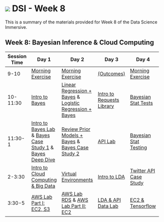 # ![](https://ga-dash.s3.amazonaws.com/production/assets/logo-9f88ae6c9c3871690e33280fcf557f33.png) DSI - Week 8

This is a summary of the materials provided for Week 8 of the Data Science Immersive.

## Week 8: Bayesian Inference & Cloud Computing

Session Time | Day 1 | Day 2 | Day 3 | Day 4 | Day 5
 --- | --- | --- | --- | ---  | ---
9-10 | [Morning Exercise][8-1A]         | [Morning Exercise][8-2A]            | [(Outcomes)][8-3A]                 | [Morning Exercise][8-4A]       | [(Reflection)][8-5A]
10-11:30 | [Intro to Bayes][8-1B]      | [Linear Regression + Bayes][8-2B] & [Logistic Regression + Bayes][8-2C]  | [Intro to Requests Library][8-3B]  | [Bayesian Stat Tests][8-4B]    | [Communicating Bayesian Results][8-5B]
11:30-1 | [Intro to Bayes Lab][8-1C] & [Bayes Case Study 1][8-1E] & [Bayes Deep Dive][8-1D]    | [Review Prior Models + Bayes][8-2D] & [Bayes Case Study 2][8-2E]   | [API Lab][8-3C]                    | [Bayesian Stat Testing][8-4C]  | [Capstone Pt 2: Workshop][8-5C]
2-3:30 | [Intro to Cloud Computing & Big Data][8-1AA]        | [Virtual Environments][8-2AA] | [Intro to LDA][8-3D]               | [Twitter API Case Study][8-4AA]     | [Capstone Pt 2: Workshop][8-5D]
3:30-5 | [AWS Lab Part I: EC2, S3][8-1BB]     |  [AWS Lab RDS][8-2CC] & [AWS Lab Part II: EC2][8-2BB]     | [LDA & API Data Lab][8-3E]         | [EC2 & Tensorflow][8-4BB]        | [Capstone Pt 2: Workshop][8-5E]

[8-1AA]: 1.5-lesson-cloud-computing-big-data
[8-1BB]: 1.6-pc-lab-aws-s3-ec2-part-I
[8-1CC]: 1.7-pc-rds-lab
[8-2AA]: 2.5-pc-virtual-environments
[8-2BB]: 2.6-pc-lab-aws-s3-ec2-part-II
[8-2CC]: 2.7-pc-rds-lab
[8-4AA]: 4.5-lab-twitter-api-case-study
[8-4BB]: 4.6-lab-ec2-tensorflow

[8-1A]: ./instructor-contributions/
[8-1B]: 1.1-lesson
[8-1C]: 1.2-lab
[8-1D]: 1.3-lesson
[8-1E]: 1.4-lab
[8-1F]: ./instructor-contributions/

[8-2A]: ./instructor-contributions/
[8-2B]: 2.1-lab
[8-2C]: 2.2-lab
[8-2D]: 2.3-lab
[8-2E]: 2.4-lab
[8-2F]: ./instructor-contributions/

[8-3A]: #
[8-3B]: 3.1-lesson
[8-3C]: 3.2-lab
[8-3D]: 3.3-lesson
[8-3E]: 3.4-lab
[8-3F]: ./instructor-contributions/

[8-4A]: ./instructor-contributions/
[8-4B]: 4.1-lesson
[8-4C]: 4.2-lab
[8-4D]: 4.3-lesson
[8-4E]: 4.4-lab
[8-4F]: ./instructor-contributions/

[8-5A]: ../recurring-materials/reflection
[8-5B]: 5.1-lesson
[8-5C]: ../../03-projects/02-projects-capstone/part-02/
[8-5D]: ../../03-projects/02-projects-capstone/part-02/
[8-5E]: ../../03-projects/02-projects-capstone/part-02/
[8-5F]: ./instructor-contributions/

